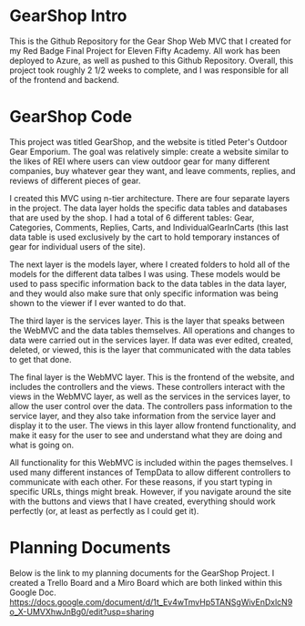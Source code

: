 # GearShop Intro
This is the Github Repository for the Gear Shop Web MVC that I created for my Red Badge Final Project for Eleven Fifty Academy. All work has been deployed to Azure, as well as pushed to this Github Repository. Overall, this project took roughly 2 1/2 weeks to complete, and I was responsible for all of the frontend and backend.

# GearShop Code
This project was titled GearShop, and the website is titled Peter's Outdoor Gear Emporium. The goal was relatively simple: create a website similar to the likes of REI where users can view outdoor gear for many different companies, buy whatever gear they want, and leave comments, replies, and reviews of different pieces of gear.

I created this MVC using n-tier architecture. There are four separate layers in the project. The data layer holds the specific data tables and databases that are used by the shop. I had a total of 6 different tables: Gear, Categories, Comments, Replies, Carts, and IndividualGearInCarts (this last data table is used exclusively by the cart to hold temporary instances of gear for individual users of the site).

The next layer is the models layer, where I created folders to hold all of the models for the different data talbes I was using. These models would be used to pass specific information back to the data tables in the data layer, and they would also make sure that only specific information was being shown to the viewer if I ever wanted to do that.

The third layer is the services layer. This is the layer that speaks between the WebMVC and the data tables themselves. All operations and changes to data were carried out in the services layer. If data was ever edited, created, deleted, or viewed, this is the layer that communicated with the data tables to get that done.

The final layer is the WebMVC layer. This is the frontend of the website, and includes the controllers and the views. These controllers interact with the views in the WebMVC layer, as well as the services in the services layer, to allow the user control over the data. The controllers pass information to the service layer, and they also take information from the service layer and display it to the user. The views in this layer allow frontend functionality, and make it easy for the user to see and understand what they are doing and what is going on.

All functionality for this WebMVC is included within the pages themselves. I used many different instances of TempData to allow different controllers to communicate with each other. For these reasons, if you start typing in specific URLs, things might break. However, if you navigate around the site with the buttons and views that I have created, everything should work perfectly (or, at least as perfectly as I could get it).

# Planning Documents

Below is the link to my planning documents for the GearShop Project. I created a Trello Board and a Miro Board which are both linked within this Google Doc.
https://docs.google.com/document/d/1t_Ev4wTmvHp5TANSgWivEnDxlcN9o_X-UMVXhwJnBg0/edit?usp=sharing
